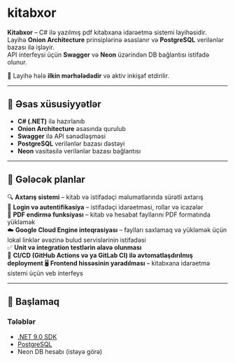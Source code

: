 # kitabxor 

**Kitabxor** – C# ilə yazılmış pdf kitabxana idarəetmə sistemi layihəsidir.  
Layihə **Onion Architecture** prinsiplərinə əsaslanır və **PostgreSQL** verilənlər bazası ilə işləyir.  
API interfeysi üçün **Swagger** və **Neon** üzərindən DB bağlantısı istifadə olunur.  

🚧 Layihə hələ **ilkin mərhələdədir** və aktiv inkişaf etdirilir.

---

## 🔑 Əsas xüsusiyyətlər
- **C# (.NET)** ilə hazırlanıb  
- **Onion Architecture** əsasında qurulub  
- **Swagger** ilə API sənədləşməsi  
- **PostgreSQL** verilənlər bazası dəstəyi  
- **Neon** vasitəsilə verilənlər bazası bağlantısı  

---

## 📌 Gələcək planlar
🔍 **Axtarış sistemi** – kitab və istifadəçi məlumatlarında sürətli axtarış  
🔑 **Login və autentifikasiya** – istifadəçi idarəetməsi, rollar və icazələr  
📄 **PDF endirmə funksiyası** – kitab və hesabat fayllarını PDF formatında yükləmək  
☁️ **Google Cloud Engine inteqrasiyası** – faylları saxlamaq və yükləmək üçün lokal linklər əvəzinə bulud servislərinin istifadəsi  
✅ **Unit və integration testlərin əlavə olunması**  
🔗 **CI/CD (GitHub Actions və ya GitLab CI) ilə avtomatlaşdırılmış deployment**
🖥️ **Frontend hissəsinin yaradılması** – kitabxana idarəetmə sistemi üçün veb interfeys

---

## 🚀 Başlamaq

### Tələblər
- [.NET 9.0 SDK](https://dotnet.microsoft.com/)  
- [PostgreSQL](https://www.postgresql.org/)  
- Neon DB hesabı (istəyə görə)


